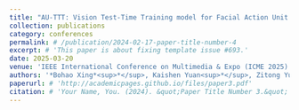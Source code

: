 ```yaml
---
title: "AU-TTT: Vision Test-Time Training model for Facial Action Unit Detection"
collection: publications
category: conferences
permalink: # /publication/2024-02-17-paper-title-number-4
excerpt: # 'This paper is about fixing template issue #693.'
date: 2025-03-20
venue: 'IEEE International Conference on Multimedia & Expo (ICME 2025)'
authors: '*Bohao Xing*<sup>*</sup>, Kaishen Yuan<sup>*</sup>, Zitong Yu, Xin Liu, Heikki Kälviäinen'
paperurl: # 'http://academicpages.github.io/files/paper3.pdf'
citation: # 'Your Name, You. (2024). &quot;Paper Title Number 3.&quot; <i>GitHub Journal of Bugs</i>. 1(3).'
---
```

